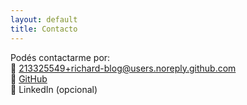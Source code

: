 ```yaml
---
layout: default
title: Contacto
---
```


Podés contactarme por:  
📧 <213325549+richard-blog@users.noreply.github.com>  
🐙 [GitHub](https://github.com/richard-blog)  
💼 LinkedIn (opcional)
